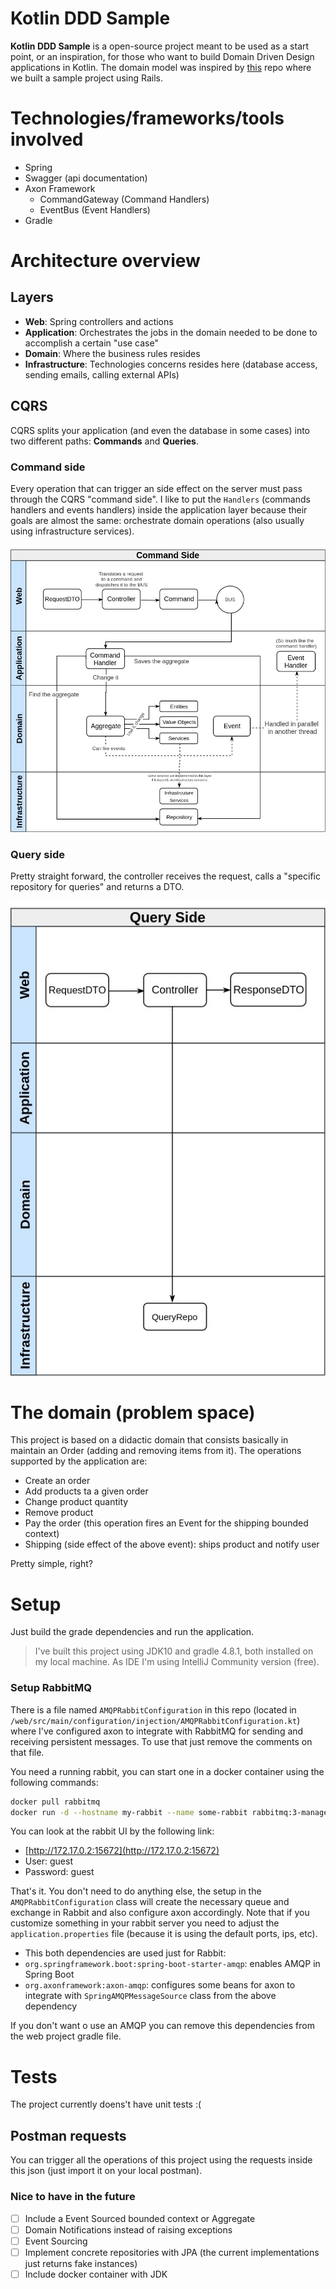 # Kotlin DDD Sample

**Kotlin DDD Sample** is a open-source project meant to be used as a start point, or an inspiration, for those who want to build Domain Driven Design applications in Kotlin. The domain model was inspired by [this](https://github.com/mcapanema/ddd-rails-example) repo where we built a sample project using Rails.

# Technologies/frameworks/tools involved

- Spring
- Swagger (api documentation)
- Axon Framework
  - CommandGateway (Command Handlers)
  - EventBus (Event Handlers)
- Gradle

# Architecture overview

## Layers
- **Web**: Spring controllers and actions
- **Application**: Orchestrates the jobs in the domain needed to be done to accomplish a certain "use case"
- **Domain**: Where the business rules resides
- **Infrastructure**: Technologies concerns resides here (database access, sending emails, calling external APIs)

## CQRS

CQRS splits your application (and even the database in some cases) into two different paths: **Commands** and **Queries**.
 
### Command side

Every operation that can trigger an side effect on the server must pass through the CQRS "command side". I like to put the `Handlers` (commands handlers and events handlers) inside the application layer because their goals are almost the same: orchestrate domain operations (also usually using infrastructure services). 
 
![command side](docs/images/command_side_with_events.jpg)

### Query side

Pretty straight forward, the controller receives the request, calls a "specific repository for queries" and returns a DTO. 

![query side](docs/images/query_side.jpg)

# The domain (problem space)

This project is based on a didactic domain that consists basically in maintain an Order (adding and removing items from it). The operations supported by the application are:

* Create an order 
* Add products ta a given order
* Change product quantity
* Remove product
* Pay the order (this operation fires an Event for the shipping bounded context) 
 * Shipping (side effect of the above event): ships product and notify user

Pretty simple, right? 

# Setup

Just build the grade dependencies and run the application.

> I've built this project using JDK10 and gradle 4.8.1, both installed on my local machine. As IDE I'm using IntelliJ Community version (free).

### Setup RabbitMQ

There is a file named `AMQPRabbitConfiguration` in this repo (located in `/web/src/main/configuration/injection/AMQPRabbitConfiguration.kt`) where I've configured axon to integrate with RabbitMQ for sending and receiving persistent messages. To use that just remove the comments on that file. 

You need a running rabbit, you can start one in a docker container using the following commands:

```bash
docker pull rabbitmq
docker run -d --hostname my-rabbit --name some-rabbit rabbitmq:3-management
```

You can look at the rabbit UI by the following link:

* [http://172.17.0.2:15672](http://172.17.0.2:15672)
 * User: guest
 * Password: guest
 
That's it. You don't need to do anything else, the setup in the `AMQPRabbitConfiguration` class will create the necessary queue and exchange in Rabbit and also configure axon accordingly. Note that if you customize something in your rabbit server you need to adjust the `application.properties` file (because it is using the default ports, ips, etc).

* This both dependencies are used just for Rabbit:
 * `org.springframework.boot:spring-boot-starter-amqp`: enables AMQP in Spring Boot
 * `org.axonframework:axon-amqp`: configures some beans for axon to integrate with `SpringAMQPMessageSource` class from the above dependency

If you don't want o use an AMQP you can remove this dependencies from the web project gradle file.

# Tests

The project currently doens't have unit tests :(

## Postman requests

You can trigger all the operations of this project using the requests inside this json (just import it on your local postman).

### Nice to have in the future
- [ ] Include a Event Sourced bounded context or Aggregate
- [ ] Domain Notifications instead of raising exceptions
- [ ] Event Sourcing
- [ ] Implement concrete repositories with JPA (the current implementations just returns fake instances)
- [ ] Include docker container with JDK
